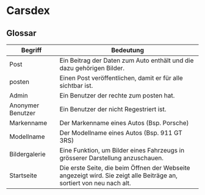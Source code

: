 # Carsdex

## Glossar

| Begriff           | Bedeutung                                                                                                            |
| ----------------- | -------------------------------------------------------------------------------------------------------------------- |
| Post              | Ein Beitrag der Daten zum Auto enthält und die dazu gehörigen Bilder.                                                |
| posten            | Einen Post veröffentlichen, damit er für alle sichtbar ist.                                                          |
| Admin             | Ein Benutzer der rechte zum posten hat.                                                                              |
| Anonymer Benutzer | Ein Benutzer der nicht Regestriert ist.                                                                              |
| Markenname        | Der Markenname eines Autos (Bsp. Porsche)                                                                            |
| Modellname        | Der Modellname eines Autos (Bsp. 911 GT 3RS)                                                                         |
| Bildergalerie     | Eine Funktion, um Bilder eines Fahrzeugs in grösserer Darstellung anzuschauen.                                       |
| Startseite        | Die erste Seite, die beim Öffnen der Webseite angezeigt wird. Sie zeigt alle Beiträge an, sortiert von neu nach alt. |
